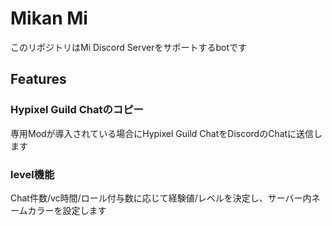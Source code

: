 # Mikan Mi

このリポジトリはMi Discord Serverをサポートするbotです

## Features

### Hypixel Guild Chatのコピー

専用Modが導入されている場合にHypixel Guild ChatをDiscordのChatに送信します

### level機能

Chat件数/vc時間/ロール付与数に応じて経験値/レベルを決定し、サーバー内ネームカラーを設定します
